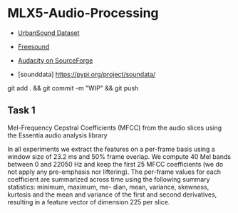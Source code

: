 # MLX5-Audio-Processing



- [UrbanSound Dataset](https://urbansounddataset.weebly.com/)
- [Freesound](https://freesound.org/)
- [Audacity on SourceForge](https://sourceforge.net/projects/audacity/)

- [sounddata] https://pypi.org/project/soundata/

git add . && git commit -m "WIP" && git push


## Task 1
Mel-Frequency
Cepstral Coefficients (MFCC) from the audio slices using the
Essentia audio analysis library

In all experiments we extract the
features on a per-frame basis using a window size of 23.2 ms
and 50% frame overlap. We compute 40 Mel bands between
0 and 22050 Hz and keep the first 25 MFCC coefficients (we
do not apply any pre-emphasis nor liftering). The per-frame
values for each coefficient are summarized across time using
the following summary statistics: minimum, maximum, me-
dian, mean, variance, skewness, kurtosis and the mean and
variance of the first and second derivatives, resulting in a
feature vector of dimension 225 per slice.

